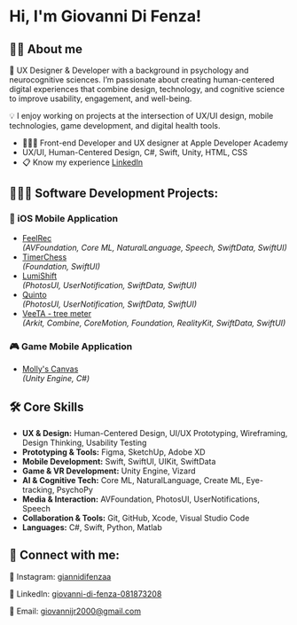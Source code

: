 <h1>Hi, I'm Giovanni Di Fenza!</h1>

<h2>🙋🏼 About me</h2>
<p>
  🎨 UX Designer & Developer with a background in psychology and neurocognitive sciences.
  I’m passionate about creating human-centered digital experiences that combine design, technology, and cognitive science to improve usability, engagement, and well-being.

  💡 I enjoy working on projects at the intersection of UX/UI design, mobile technologies, game development, and digital health tools.
</p>
<ul>
  <li>🧑🏼‍💻 Front-end Developer and UX designer at Apple Developer Academy</li>
  <li>UX/UI, Human-Centered Design, C#, Swift, Unity, HTML, CSS</b></li>
  <li>📋 Know my experience <a href="https://www.linkedin.com/in/giovanni-di-fenza-081873208/" target="_blank">LinkedIn</a></li>
</ul>

<h2>🧑🏼‍💻 Software Development Projects:</h2>

<h3>📱 iOS Mobile Application</h3>
<ul>
  <li>
    <a href="https://github.com/Orso-bit/FeelRec" target="_blank">FeelRec</a>
    <br><i>(AVFoundation, Core ML, NaturalLanguage, Speech, SwiftData, SwiftUI)</i><br>
  </li>
  <li>
    <a href="https://github.com/Orso-bit/TimerChess/tree/main" target="_blank">TimerChess</a>
    <br><i>(Foundation, SwiftUI)</i><br>
  </li>
  <li>
    <a href="https://github.com/Mamba2301/ImpostorSyndromeAl_final/tree/main" target="_blank">LumiShift</a>
    <br><i>(PhotosUI, UserNotification, SwiftData, SwiftUI)</i><br>
  </li>
  <li>
    <a href="https://github.com/Orso-bit/Quinto" target="_blank">Quinto</a>
    <br><i>(PhotosUI, UserNotification, SwiftData, SwiftUI)</i><br>
  </li>
  <li>
    <a href="https://github.com/Orso-bit/VeeTa" target="_blank">VeeTA - tree meter</a>
    <br><i>(Arkit, Combine, CoreMotion, Foundation, RealityKit, SwiftData, SwiftUI)</i><br>
  </li>
</ul>

<h3>🎮 Game Mobile Application</h3>

<ul>
  <li>
    <a href="https://github.com/Githubense/Molly" target="_blank">Molly's Canvas</a>
    <br><i>(Unity Engine, C#)</i><br>
  </li>
</ul>
 
<h2>🛠️ Core Skills</h2>

<ul>
  <li><b>UX & Design:</b> Human-Centered Design, UI/UX Prototyping, Wireframing, Design Thinking, Usability Testing</li>
  <li><b>Prototyping & Tools:</b> Figma, SketchUp, Adobe XD</li>
  <li><b>Mobile Development:</b> Swift, SwiftUI, UIKit, SwiftData</li>
  <li><b>Game & VR Development:</b> Unity Engine, Vizard</li>
  <li><b>AI & Cognitive Tech:</b> Core ML, NaturalLanguage, Create ML, Eye-tracking, PsychoPy</li>
  <li><b>Media & Interaction:</b> AVFoundation, PhotosUI, UserNotifications, Speech</li>
  <li><b>Collaboration & Tools:</b> Git, GitHub, Xcode, Visual Studio Code</li>
  <li><b>Languages:</b> C#, Swift, Python, Matlab</li>
</ul>

<h2> 🤳 Connect with me:</h2>

<p>📸 Instagram: <a href="https://www.instagram.com/giannidifenzaa/" target="_blank">giannidifenzaa</a></p>
<p>💼 LinkedIn: <a href="https://www.linkedin.com/in/giovanni-di-fenza-081873208/" target="_blank">giovanni-di-fenza-081873208</a></p>
<p>📧 Email: <a href="mailto:giovannijr2000@gmail.com">giovannijr2000@gmail.com</a></p>


<!--
**joshmadakor1/joshmadakor1** is a ✨ _special_ ✨ repository because its `README.md` (this file) appears on your GitHub profile.

Here are some ideas to get you started:

- 🔭 I’m currently working on ...
- 🌱 I’m currently learning ...
- 👯 I’m looking to collaborate on ...
- 🤔 I’m looking for help with ...
- 💬 Ask me about ...
- 📫 How to reach me: ...
- 😄 Pronouns: ...
- ⚡ Fun fact: ...
-->
